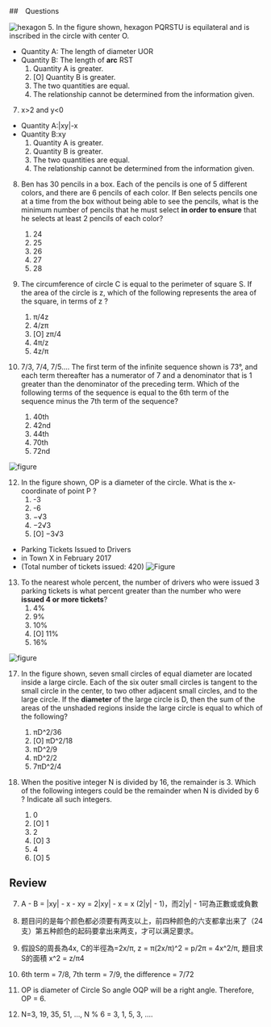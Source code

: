 ##　Questions

![hexagon](https://img.kmf.com/kaomanfen/img/gre/PP2PPPlus/72880-5.png)
5. In the figure shown, hexagon PQRSTU is equilateral and is inscribed in the circle with center O.
- Quantity A: The length of diameter UOR
- Quantity B: The length of **arc** RST
	1. Quantity A is greater.
	1. [O] Quantity B is greater.
	1. The two quantities are equal.
	1. The relationship cannot be determined from the information given.

7. x>2 and y<0
- Quantity A:|xy|-x
- Quantity B:xy
	1. Quantity A is greater.
	1. Quantity B is greater.
	1. The two quantities are equal.
	1. The relationship cannot be determined from the information given.

8. Ben has 30 pencils in a box. Each of the pencils is one of 5 different colors, and there are 6 pencils of each color. If Ben selects pencils one at a time from the box without being able to see the pencils, what is the minimum number of pencils that he must select **in order to ensure** that he selects at least 2 pencils of each color?
	1. 24
	1. 25
	1. 26
	1. 27
	1. 28

10. The circumference of circle C is equal to the perimeter of square S. If the area of the circle is z, which of the following represents the area of the square, in terms of z ?
	1. π/4z
	1. 4/zπ
	1. [O] zπ/4
	1. 4π/z
	1. 4z/π

11. 7/3, 7/4, 7/5.... The first term of the infinite sequence shown is 73°, and each term thereafter has a numerator of 7 and a denominator that is 1 greater than the denominator of the preceding term. Which of the following terms of the sequence is equal to the 6th term of the sequence minus the 7th term of the sequence?
	1. 40th
	1. 42nd
	1. 44th
	1. 70th
	1. 72nd

![figure](https://img.kmf.com/kaomanfen/img/gre/PP2PPPlus/72887-12.png)

12. In the figure shown, OP is a diameter of the circle. What is the x-coordinate of point P ? 
	1. -3
	1. -6
	1. −√3
	1. −2√3
	1. [O] −3√3

- Parking Tickets Issued to Drivers
- in Town X in February 2017
- (Total number of tickets issued: 420)
![Figure](https://img.kmf.com/kaomanfen/img/gre/PP2PPPlus/72890-14.png)

13. To the nearest whole percent, the number of drivers who were issued 3 parking tickets is what percent greater than the number who were **issued 4 or more tickets**?
	1. 4%
	1. 9%
	1. 10%
	1. [O] 11%
	1. 16%

![figure](https://img.kmf.com/kaomanfen/img/gre/PP2PPPlus/72893-17.png)

17. In the figure shown, seven small circles of equal diameter are located inside a large circle. Each of the six outer small circles is tangent to the small circle in the center, to two other adjacent small circles, and to the large circle. If the **diameter** of the large circle is D, then the sum of the areas of the unshaded regions inside the large circle is equal to which of the following?
	1. πD^2/36
	1. [O] πD^2/18
	1. πD^2/9
	1. πD^2/2
	1. 7πD^2/4

20. When the positive integer N is divided by 16, the remainder is 3. Which of the following integers could be the remainder when N is divided by 6 ? Indicate all such integers.
	1. 0
	1. [O] 1
	1. 2
	1. [O] 3
	1. 4
	1. [O] 5

## Review
7. A - B = |xy| - x - xy = 2|xy| - x = x (2|y| - 1)，而2|y| - 1可為正數或或負數

8. 题目问的是每个颜色都必须要有两支以上，前四种颜色的六支都拿出来了（24支）第五种颜色的起码要拿出来两支，才可以满足要求。

10. 假設S的周長為4x, C的半徑為=2x/π, z = π(2x/π)^2 = p/2π = 4x^2/π, 題目求S的面積 x^2 = z/π4

11. 6th term = 7/8, 7th term = 7/9, the difference = 7/72

12. OP is diameter of Circle So angle OQP will be a right angle. Therefore, OP = 6.

20. N=3, 19, 35, 51, ..., N % 6 = 3, 1, 5, 3, ....

